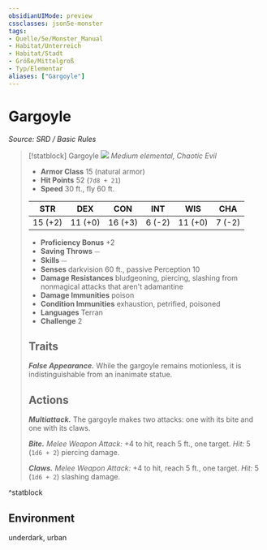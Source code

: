 ```yaml
---
obsidianUIMode: preview
cssclasses: json5e-monster
tags:
- Quelle/5e/Monster_Manual
- Habitat/Unterreich
- Habitat/Stadt
- Größe/Mittelgroß
- Typ/Elementar
aliases: ["Gargoyle"]
---
```

# Gargoyle
*Source: SRD / Basic Rules*  

> [!statblock] Gargoyle
> ![](compendium/bestiary/elemental/token/gargoyle.png#token)
> *Medium elemental, Chaotic Evil*
> 
> - **Armor Class** 15  (natural armor)
> - **Hit Points** 52 (`7d8 + 21`)
> - **Speed** 30 ft., fly 60 ft.
> 
> |STR|DEX|CON|INT|WIS|CHA|
> |:---:|:---:|:---:|:---:|:---:|:---:|
> |15 (+2)|11 (+0)|16 (+3)| 6 (-2)|11 (+0)| 7 (-2)|
> 
> - **Proficiency Bonus** +2
> - **Saving Throws** ⏤
> - **Skills** ⏤
> - **Senses** darkvision 60 ft., passive Perception 10
> - **Damage Resistances** bludgeoning, piercing, slashing from nonmagical attacks that aren't adamantine
> - **Damage Immunities** poison
> - **Condition Immunities** exhaustion, petrified, poisoned
> - **Languages** Terran
> - **Challenge** 2
> 
> ## Traits
> 
> ***False Appearance.*** While the gargoyle remains motionless, it is indistinguishable from an inanimate statue.
> 
> ## Actions
> 
> ***Multiattack.*** The gargoyle makes two attacks: one with its bite and one with its claws.
> 
> ***Bite.*** *Melee Weapon Attack:* +4 to hit, reach 5 ft., one target. *Hit:* 5 (`1d6 + 2`) piercing damage.
> 
> ***Claws.*** *Melee Weapon Attack:* +4 to hit, reach 5 ft., one target. *Hit:* 5 (`1d6 + 2`) slashing damage.

^statblock

## Environment

underdark, urban